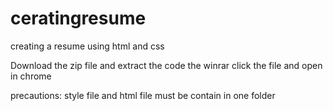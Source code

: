 # ceratingresume
creating a resume using html and css

Download the zip file
and extract the code the winrar
click the file 
and open in chrome 

precautions:
style file and html file must be contain in one folder 
